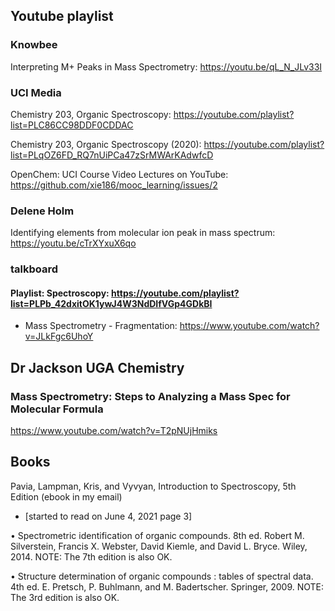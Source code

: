 


## Youtube playlist

###  Knowbee

Interpreting M+ Peaks in Mass Spectrometry: https://youtu.be/qL_N_JLv33I


### UCI Media

Chemistry 203, Organic Spectroscopy: https://youtube.com/playlist?list=PLC86CC98DDF0CDDAC

Chemistry 203, Organic Spectroscopy (2020): https://youtube.com/playlist?list=PLqOZ6FD_RQ7nUiPCa47zSrMWArKAdwfcD


OpenChem: UCI Course Video Lectures on YouTube: https://github.com/xie186/mooc_learning/issues/2

###  Delene Holm

Identifying elements from molecular ion peak in mass spectrum: https://youtu.be/cTrXYxuX6qo

### talkboard


#### Playlist: Spectroscopy: https://youtube.com/playlist?list=PLPb_42dxitOK1ywJ4W3NdDIfVGp4GDkBI
 
   - Mass Spectrometry - Fragmentation: https://www.youtube.com/watch?v=JLkFgc6UhoY

## Dr Jackson UGA Chemistry

### Mass Spectrometry: Steps to Analyzing a Mass Spec for Molecular Formula

https://www.youtube.com/watch?v=T2pNUjHmiks


## Books

Pavia, Lampman, Kris, and Vyvyan, Introduction to Spectroscopy, 5th Edition (ebook in my email) 

* [started to read on June 4, 2021  page 3]


• Spectrometric identification of organic compounds. 8th ed. Robert M. Silverstein, Francis X. Webster, David Kiemle, and David L. Bryce. Wiley, 2014. NOTE: The 7th edition is also OK.

• Structure determination of organic compounds : tables of spectral data. 4th ed.  E. Pretsch, P. Buhlmann, and M. Badertscher. Springer, 2009. NOTE: The 3rd edition is also OK.





